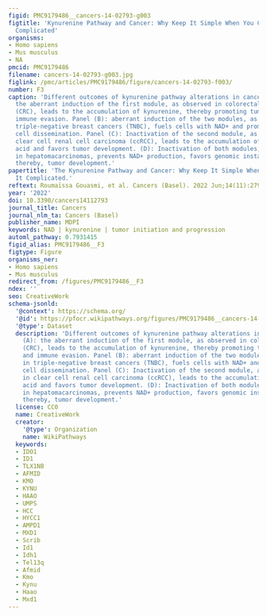 ```yaml
---
figid: PMC9179486__cancers-14-02793-g003
figtitle: 'Kynurenine Pathway and Cancer: Why Keep It Simple When You Can Make It
  Complicated'
organisms:
- Homo sapiens
- Mus musculus
- NA
pmcid: PMC9179486
filename: cancers-14-02793-g003.jpg
figlink: /pmc/articles/PMC9179486/figure/cancers-14-02793-f003/
number: F3
caption: 'Different outcomes of kynurenine pathway alterations in cancer. Panel (A):
  the aberrant induction of the first module, as observed in colorectal carcinomas
  (CRC), leads to the accumulation of kynurenine, thereby promoting tumor growth and
  immune evasion. Panel (B): aberrant induction of the two modules, as observed in
  triple-negative breast cancers (TNBC), fuels cells with NAD+ and promotes cancer
  cell dissemination. Panel (C): Inactivation of the second module, as observed in
  clear cell renal cell carcinoma (ccRCC), leads to the accumulation of quinolinic
  acid and favors tumor development. (D): Inactivation of both modules, as observed
  in hepatomacarcinomas, prevents NAD+ production, favors genomic instability and,
  thereby, tumor development.'
papertitle: 'The Kynurenine Pathway and Cancer: Why Keep It Simple When You Can Make
  It Complicated.'
reftext: Roumaïssa Gouasmi, et al. Cancers (Basel). 2022 Jun;14(11):2793.
year: '2022'
doi: 10.3390/cancers14112793
journal_title: Cancers
journal_nlm_ta: Cancers (Basel)
publisher_name: MDPI
keywords: NAD | kynurenine | tumor initiation and progression
automl_pathway: 0.7931415
figid_alias: PMC9179486__F3
figtype: Figure
organisms_ner:
- Homo sapiens
- Mus musculus
redirect_from: /figures/PMC9179486__F3
ndex: ''
seo: CreativeWork
schema-jsonld:
  '@context': https://schema.org/
  '@id': https://pfocr.wikipathways.org/figures/PMC9179486__cancers-14-02793-g003.html
  '@type': Dataset
  description: 'Different outcomes of kynurenine pathway alterations in cancer. Panel
    (A): the aberrant induction of the first module, as observed in colorectal carcinomas
    (CRC), leads to the accumulation of kynurenine, thereby promoting tumor growth
    and immune evasion. Panel (B): aberrant induction of the two modules, as observed
    in triple-negative breast cancers (TNBC), fuels cells with NAD+ and promotes cancer
    cell dissemination. Panel (C): Inactivation of the second module, as observed
    in clear cell renal cell carcinoma (ccRCC), leads to the accumulation of quinolinic
    acid and favors tumor development. (D): Inactivation of both modules, as observed
    in hepatomacarcinomas, prevents NAD+ production, favors genomic instability and,
    thereby, tumor development.'
  license: CC0
  name: CreativeWork
  creator:
    '@type': Organization
    name: WikiPathways
  keywords:
  - IDO1
  - ID1
  - TLX1NB
  - AFMID
  - KMO
  - KYNU
  - HAAO
  - UMPS
  - HCC
  - HYCC1
  - AMPD1
  - MXD1
  - Scrib
  - Id1
  - Idh1
  - Tel13q
  - Afmid
  - Kmo
  - Kynu
  - Haao
  - Mxd1
---
```

